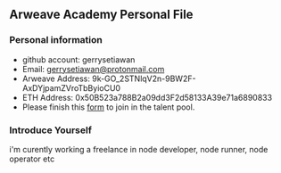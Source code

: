 ## Arweave Academy Personal File

### Personal information

- github account: gerrysetiawan
- Email: gerrysetiawan@protonmail.com
- Arweave Address: 9k-GO_2STNlqV2n-9BW2F-AxDYjpamZVroTbByioCU0 
- ETH Address: 0x50B523a788B2a09dd3F2d58133A39e71a6890833
- Please finish this [form](https://docs.google.com/forms/d/e/1FAIpQLSfWA5fIIcBgmRppm3jNz5vmf9Mai_QMVil-2pO4r7YKn_Zhtw/viewform?usp=sf_link) to join in the talent pool.

### Introduce Yourself
 i'm curently working a freelance in node developer, node runner, node operator etc

